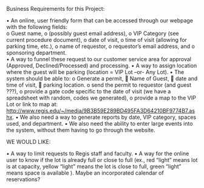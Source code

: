 Business Requirements for this Project:

•	An online, user friendly form that can be accessed through our webpage with the following fields:	
o	Guest name,
o	(possibly guest email address), 
o	VIP Category (see current procedure document), 
o	date of visit, 
o	time of visit (allowing for parking time, etc.), 
o	name of requestor, 
o	requestor’s email address, and
o	sponsoring department.  
•	A way to funnel these request to our customer service area for approval (Approved, Declined/Processed) and processing.
•	A way to assign location where the guest will be parking (location = VIP Lot –or- Any Lot). 
•	The system should be able to: 
o	Generate a permit,
	Name of Guest,
	date and time of visit,
	parking location.
o	send the permit to requestor (and guest ???),
o	provide a gate code specific to the date of visit (we have a spreadsheet with random, codes we generated),
o	provide a map to the VIP Lot or link to map at:  http://www.regis.edu/~/media/9B3B59E289BD495FA3D64210BF9774B7.ashx.
•	We also need a way to generate reports by date, VIP category, spaces used, and department.
•	We also need the ability to enter large events into the system, without them having to go through the website. 


WE WOULD LIKE:

•	A way to limit requests to Regis staff and faculty.
•	A way for the online user to know if the lot is already full or close to full (ex., red “light” means lot is at capacity, yellow “light” means the lot is close to full, green “light” means space is available ).  Maybe an incorporated calendar of reservations? 
